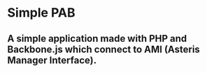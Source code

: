 # Simple PAB
## A simple application made with PHP and Backbone.js which connect to AMI (Asteris Manager Interface).

